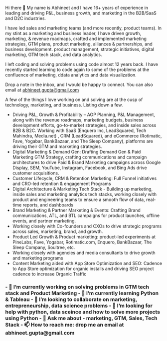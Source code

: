 Hi there 👋
My name is Abhineet and I have 16+ years of experience in leading and driving P&L, business growth, and marketing in the B2B/SaaS and D2C industries. 

I have led sales and marketing teams (and more recently, product teams). In my stint as a marketing and business leader, I have driven growth, 
marketing, & revenue roadmaps, crafted and implemented marketing strategies, GTM plans, product marketing, alliances & partnerships, and business development. product management, strategic initiatives, digital marketing, GTM tech stack, and data analytics.

I left coding and solving problems using code almost 12 years back. I have recently started learning to code again to some of the problems at the confluence of marketing, ddata analytics and data visualization.

Drop a note in the inbox, and I would be happy to connect. You can also email at abhineet.gupta@gmail.com

A few of the things I love working on and solving are at the cusp of technology, marketing, and business. Listing down a few.

- Driving P&L, Growth & Profitability – AOP Planning, P&L Management, along with the revenue roadmaps, marketing budgets, business development efforts, go-to-market strategies, and inside sales across B2B & B2C.
Working with SaaS (Enquero Inc, LeadSquared, Tech Mahindra, Media.net) , CRM (LeadSquared), and eCommerce (Rotimatic, Fave, Yogabar, BankBazaar, and The Sleep Company), platforms are driving their GTM and marketing strategies.
- Digital Marketing & Demand Gen: Drafting Demand Gen & Paid Marketing GTM Strategy, crafting communications and campaign architectures to drive Paid & Brand Marketing campaigns across Google Display, SEM, YouTube, Instagram, Facebook, and Bing Ads drive customer acquisitions.
- Customer Lifecycle, CRM & Retention Marketing: Full Funnel initiatives and CRO-led retention & engagement Programs 
- Digital Architecture & Marketing Tech Stack - Building up marketing, inside sales and marketing analytics tech stacks, working closely with product and engineering teams to ensure a smooth flow of data, real-time reports, and dashboards 
- Brand Marketing & Partner Marketing & Events: Crafting Brand communications, ATL, and BTL campaigns for product launches, offline events, and partner marketing. 
- Working closely with Co-founders and CXOs to drive strategic programs across sales, marketing, brand, and growth.
- Product Led Growth & Product marketing: product-led experiments at PineLabs, Fave, Yogabar, Rotimatic.com, Enquero, BankBazaar, The Sleep Company, Soultree, etc.
- Working closely with agencies and media consultants to drive growth and marketing programs
- Content Marketing aided with App Store Optimization and SEO: Cadence to App Store optimization for organic installs and driving SEO project cadence to increase Organic Traffic

<H3>
- 🔭 I’m currently working on solving problems in GTM tech stack and Product Marketing
- 🌱 I’m currently learning Python & Tableau
- 👯 I’m looking to collaborate on marketing, entrepreneurship, data science problems
- 🤔 I’m looking for help with python, data sceince and how to solve more projects using Python
- 💬 Ask me about - marketing, GTM, Sales, Tech Stack
- 📫 How to reach me: drop me an email at abhineet.gupta@gmail.com

</H3>

